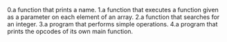 0.a function that prints a name.
1.a function that executes a function given as a parameter on each element of an array.
2.a function that searches for an integer.
3.a program that performs simple operations.
4.a program that prints the opcodes of its own main function.
